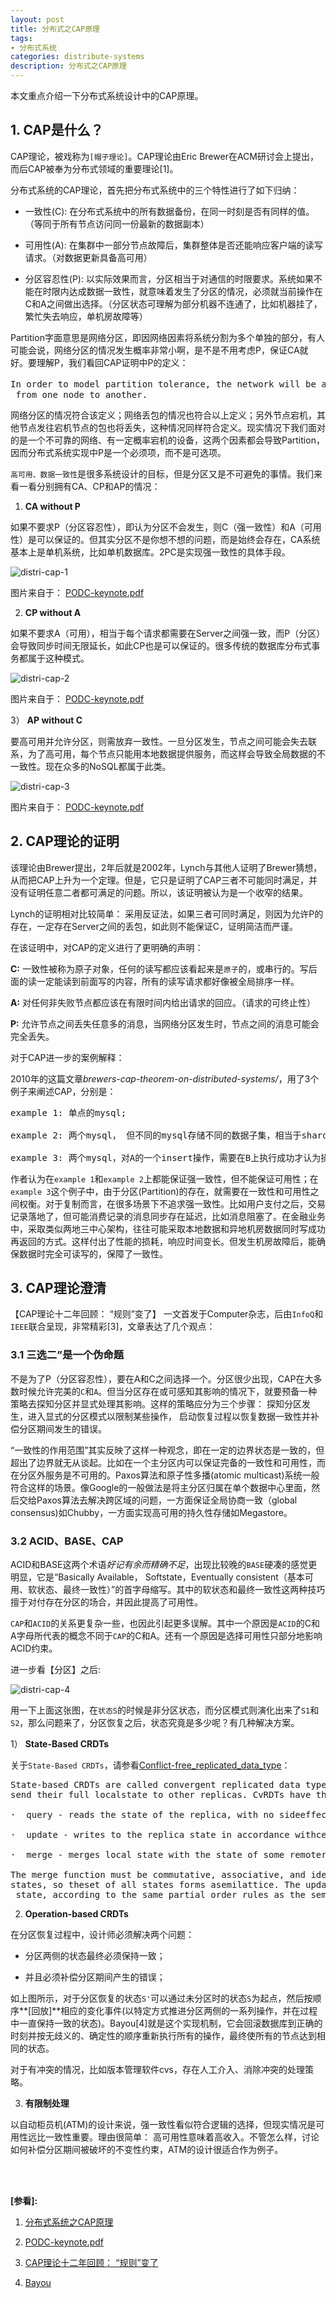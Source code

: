```yaml
---
layout: post
title: 分布式之CAP原理
tags:
- 分布式系统
categories: distribute-systems
description: 分布式之CAP原理
---
```


本文重点介绍一下分布式系统设计中的CAP原理。

<!-- more -->


## 1. CAP是什么？

CAP理论，被戏称为```[帽子理论]```。CAP理论由Eric Brewer在ACM研讨会上提出，而后CAP被奉为分布式领域的重要理论[1]。


分布式系统的CAP理论，首先把分布式系统中的三个特性进行了如下归纳：

* 一致性(C): 在分布式系统中的所有数据备份，在同一时刻是否有同样的值。（等同于所有节点访问同一份最新的数据副本）

* 可用性(A): 在集群中一部分节点故障后，集群整体是否还能响应客户端的读写请求。（对数据更新具备高可用）

* 分区容忍性(P): 以实际效果而言，分区相当于对通信的时限要求。系统如果不能在时限内达成数据一致性，就意味着发生了分区的情况，必须就当前操作在C和A之间做出选择。（分区状态可理解为部分机器不连通了，比如机器挂了，繁忙失去响应，单机房故障等）
  
Partition字面意思是网络分区，即因网络因素将系统分割为多个单独的部分，有人可能会说，网络分区的情况发生概率非常小啊，是不是不用考虑P，保证CA就好。要理解P，我们看回CAP证明中P的定义：
<pre>
In order to model partition tolerance, the network will be allowed to losearbitrarily(任意丢失) many messages sent
 from one node to another.
</pre>
 
网络分区的情况符合该定义；网络丢包的情况也符合以上定义；另外节点宕机，其他节点发往宕机节点的包也将丢失，这种情况同样符合定义。现实情况下我们面对的是一个不可靠的网络、有一定概率宕机的设备，这两个因素都会导致Partition，因而分布式系统实现中P是一个必须项，而不是可选项。

```高可用、数据一致性```是很多系统设计的目标，但是分区又是不可避免的事情。我们来看一看分别拥有CA、CP和AP的情况：

1) **CA without P**

如果不要求P（分区容忍性），即认为分区不会发生，则C（强一致性）和A（可用性）是可以保证的。但其实分区不是你想不想的问题，而是始终会存在，CA系统基本上是单机系统，比如单机数据库。2PC是实现强一致性的具体手段。

![distri-cap-1](https://ivanzz1001.github.io/records/assets/img/distribute/distri-cap-1.jpg)

图片来自于： [PODC-keynote.pdf](http://www.cs.berkeley.edu/~brewer/cs262b-2004/PODC-keynote.pdf)


2) **CP without A**

如果不要求A（可用），相当于每个请求都需要在Server之间强一致，而P（分区）会导致同步时间无限延长，如此CP也是可以保证的。很多传统的数据库分布式事务都属于这种模式。

![distri-cap-2](https://ivanzz1001.github.io/records/assets/img/distribute/distri-cap-2.jpg)

图片来自于： [PODC-keynote.pdf](http://www.cs.berkeley.edu/~brewer/cs262b-2004/PODC-keynote.pdf)

3） **AP without C**

要高可用并允许分区，则需放弃一致性。一旦分区发生，节点之间可能会失去联系，为了高可用，每个节点只能用本地数据提供服务，而这样会导致全局数据的不一致性。现在众多的NoSQL都属于此类。

![distri-cap-3](https://ivanzz1001.github.io/records/assets/img/distribute/distri-cap-3.jpg)

图片来自于： [PODC-keynote.pdf](http://www.cs.berkeley.edu/~brewer/cs262b-2004/PODC-keynote.pdf)


## 2. CAP理论的证明
该理论由Brewer提出，2年后就是2002年，Lynch与其他人证明了Brewer猜想，从而把CAP上升为一个定理。但是，它只是证明了CAP三者不可能同时满足，并没有证明任意二者都可满足的问题。所以，该证明被认为是一个收窄的结果。


Lynch的证明相对比较简单： 采用反证法，如果三者可同时满足，则因为允许P的存在，一定存在Server之间的丢包，如此则不能保证C，证明简洁而严谨。

在该证明中，对CAP的定义进行了更明确的声明：

**C:** 一致性被称为原子对象，任何的读写都应该看起来是```原子```的，或串行的。写后面的读一定能读到前面写的内容，所有的读写请求都好像被全局排序一样。

**A:** 对任何非失败节点都应该在有限时间内给出请求的回应。（请求的可终止性）

**P:** 允许节点之间丢失任意多的消息，当网络分区发生时，节点之间的消息可能会完全丢失。

对于CAP进一步的案例解释：

2010年的这篇文章*brewers-cap-theorem-on-distributed-systems/*，用了3个例子来阐述CAP，分别是：
<pre>
example 1: 单点的mysql;

example 2: 两个mysql， 但不同的mysql存储不同的数据子集，相当于sharding；

example 3: 两个mysql，对A的一个insert操作，需要在B上执行成功才认为操作完成（类似于复制集）
</pre>

作者认为在```example 1```和```example 2```上都能保证强一致性，但不能保证可用性；在```example 3```这个例子中，由于分区(Partition)的存在，就需要在一致性和可用性之间权衡。对于复制而言，在很多场景下不追求强一致性。比如用户支付之后，交易记录落地了，但可能消费记录的消息同步存在延迟，比如消息阻塞了。在金融业务中，采取类似两地三中心架构，往往可能采取本地数据和异地机房数据同时写成功再返回的方式。这样付出了性能的损耗，响应时间变长。但发生机房故障后，能确保数据时完全可读写的，保障了一致性。

## 3. CAP理论澄清
【CAP理论十二年回顾： “规则”变了】 一文首发于Computer杂志，后由```InfoQ```和```IEEE```联合呈现，非常精彩[3]，文章表达了几个观点：

### 3.1 三选二”是一个伪命题

不是为了P（分区容忍性），要在A和C之间选择一个。分区很少出现，CAP在大多数时候允许完美的```C```和```A```。但当分区存在或可感知其影响的情况下，就要预备一种策略去探知分区并显式处理其影响。这样的策略应分为三个步骤： 探知分区发生，进入显式的分区模式以限制某些操作， 启动恢复过程以恢复数据一致性并补偿分区期间发生的错误。

“一致性的作用范围”其实反映了这样一种观念，即在一定的边界状态是一致的，但超出了边界就无从谈起。比如在一个主分区内可以保证完备的一致性和可用性，而在分区外服务是不可用的。Paxos算法和原子性多播(atomic multicast)系统一般符合这样的场景。像Google的一般做法是将主分区归属在单个数据中心里面，然后交给Paxos算法去解决跨区域的问题，一方面保证全局协商一致（global consensus)如Chubby，一方面实现高可用的持久性存储如Megastore。


### 3.2 ACID、BASE、CAP

ACID和BASE这两个术语*好记有余而精确不足*，出现比较晚的```BASE```硬凑的感觉更明显，它是“Basically Available， Softstate，Eventually consistent（基本可用、软状态、最终一致性）”的首字母缩写。其中的软状态和最终一致性这两种技巧擅于对付存在分区的场合，并因此提高了可用性。

```CAP```和```ACID```的关系更复杂一些，也因此引起更多误解。其中一个原因是```ACID```的C和A字母所代表的概念不同于```CAP```的C和A。还有一个原因是选择可用性只部分地影响ACID约束。

进一步看【分区】之后:

![distri-cap-4](https://ivanzz1001.github.io/records/assets/img/distribute/distri-cap-4.png)

用一下上面这张图，在```状态S```的时候是非分区状态，而分区模式则演化出来了```S1```和```S2```，那么问题来了，分区恢复之后，状态究竟是多少呢？有几种解决方案。

1） **State-Based CRDTs**

关于```State-Based CRDTs```，请参看[Conflict-free_replicated_data_type](https://en.wikipedia.org/wiki/Conflict-free_replicated_data_type)：
<pre>
State-based CRDTs are called convergent replicated data types,or CvRDTs. In contrast to CmRDTs, CvRDTs 
send their full localstate to other replicas. CvRDTs have the following local interface:

·  query - reads the state of the replica, with no sideeffects

·  update - writes to the replica state in accordance withcertain restrictions

·  merge - merges local state with the state of some remotereplica

The merge function must be commutative, associative, and idempotent. It provides a join for any pair of replica 
states, so theset of all states forms asemilattice. The update functionmust monotonically increase the internal
 state, according to the same partial order rules as the semilattice.
</pre>

2) **Operation-based CRDTs**

在分区恢复过程中，设计师必须解决两个问题：

* 分区两侧的状态最终必须保持一致；

* 并且必须补偿分区期间产生的错误；

如上图所示，对于分区恢复的状态```S'```可以通过未分区时的状态```S```为起点，然后按顺序**[回放]**相应的变化事件(以特定方式推进分区两侧的一系列操作，并在过程中一直保持一致的状态)。Bayou[4]就是这个实现机制，它会回滚数据库到正确的时刻并按无歧义的、确定性的顺序重新执行所有的操作，最终使所有的节点达到相同的状态。

对于有冲突的情况，比如版本管理软件cvs，存在人工介入、消除冲突的处理策略。

3) **有限制处理**

以自动柜员机(ATM)的设计来说，强一致性看似符合逻辑的选择，但现实情况是可用性远比一致性重要。理由很简单： 高可用性意味着高收入。不管怎么样，讨论如何补偿分区期间被破坏的不变性约束，ATM的设计很适合作为例子。






<br />
<br />

**[参看]:**

1. [分布式系统之CAP原理](https://www.cnblogs.com/heapStark/p/8351852.html)

2. [PODC-keynote.pdf](https://people.eecs.berkeley.edu/~brewer/cs262b-2004/PODC-keynote.pdf)

3. [CAP理论十二年回顾： “规则”变了](http://www.infoq.com/cn/articles/cap-twelve-years-later-how-the-rules-have-changed/)

4. [Bayou](http://www.cs.berkeley.edu/~brewer/cs262b/update-conflicts.pdf)

<br />
<br />
<br />


